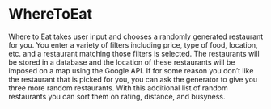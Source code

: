# WhereToEat
Where to Eat takes user input and chooses a randomly generated restaurant for you. You enter a variety of filters including price, type of food, location, etc. and a restaurant matching those filters is selected. The restaurants will be stored in a database and the location of these restaurants will be imposed on a map using the Google API. If for some reason you don’t like the restaurant that is picked for you, you can ask the generator to give you three more random restaurants. With this additional list of random restaurants you can sort them on rating, distance, and busyness.
